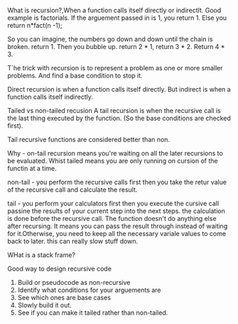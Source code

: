 What is recursion?,When a function calls itself directly or indirectlt. 
Good example is factorials. If the arguement passed in is 1, you return 1. Else you return n*fact(n -1);

So you can imagine, the numbers go down and down until the chain is broken. return 1. Then you bubble up. return 2 * 1, return 3 * 2. Return 4 * 3. 

T`he trick with recursion is to represent a problem as one or more smaller problems. And find a base condition to stop it. 

Direct recursion is when a function calls itself directly. But indirect is when a function calls itself indirectly. 


Tailed vs non-tailed recusion
A tail recursion is when the recursive call is the last thing executed by the function. (So the base conditions are checked first).

Tail recursive functions are considered better than non.

Why - on-tail recursion means you're waiting on all the later recursions to be evaluated. Whist tailed means you are only running on cursion of the functin at a time. 

non-tail - you perform the recursive calls first then you take the retur value of the recursive call and calculate the result. 

tail - you perform your calculators first then you execute the cursive call passine the results of your current step into the next steps. the calculation is done before the recursive call. The function doesn't do anything else after recursing. 
It means you can pass the result through instead of waiting for it.Otherwise, you need to keep all the necessary variale values to come back to later. this can really slow stuff down. 


WHat is a stack frame?


Good way to design recursive code
1) Build or pseudocode as non-recursive
2) Identify what conditions for your arguements are
3) See which ones are base cases 
4) Slowly build it out. 
5) See if you can make it tailed rather than non-tailed. 
